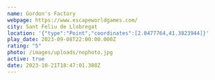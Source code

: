 ```yaml
---
name: Gordon's Factory
webpage: https://www.escapeworldgames.com/
city: Sant Feliu de Llobregat
location: '{"type":"Point","coordinates":[2.0477764,41.3823944]}'
play_date: 2023-09-08T22:00:00.000Z
rating: "5"
photo: /images/uploads/nophoto.jpg
active: true
date: 2023-10-21T18:47:01.388Z
---
```

